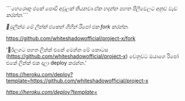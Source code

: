 ´´´_හෙරොකු එකේ පොඩි අවුලක් තියනවා.ඒක හදන්න පහත පිලිවෙලට අනුව වැඩ කරන්න._´´´


_🙂මුලින්ම මේ ලින්ක් එකෙන් ගිහින් රිපෝ එක fork කරන්න._

https://github.com/whiteshadowofficial/project-x/fork


'🙂ඊලගට පහත ලින්ක් එකේ මෙන්න මේ කොටස (https://github.com/whiteshadowofficial/project-x) වෙනුවට ඔයාගෙ රිපෝ එකේ ලින්ක් එක දාලා deploy කරන්න.'


https://heroku.com/deploy?template=https://github.com/whiteshadowofficial/project-x

*https://heroku.com/deploy?template=*
